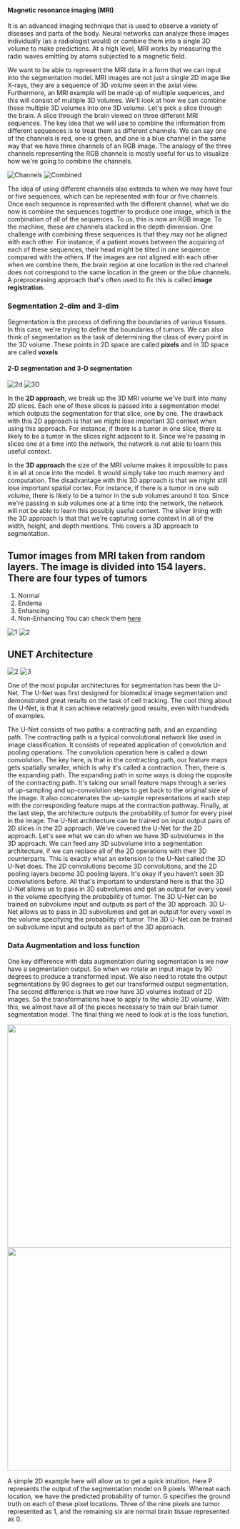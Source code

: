 #### Magnetic resonance imaging (MRI) 

It is an advanced imaging technique that is used to observe a variety of diseases and parts of the body.
Neural networks can analyze these images individually (as a radiologist would) or combine them into a single 3D volume to make predictions.
At a high level, MRI works by measuring the radio waves emitting by atoms subjected to a magnetic field.

We want to be able to represent the MRI data in a form that we can input into the segmentation model. MRI images are not just a single 2D image like X-rays, they are a sequence of 3D volume seen in the axial view. Furthermore, an MRI example will be made up of multiple sequences, and this will consist of multiple 3D volumes. We'll look at how we can combine these multiple 3D volumes into one 3D volume. Let's pick a slice through the brain. A slice through the brain viewed on three different MRI sequences. The key idea that we will use to combine the information from different sequences is to treat them as different channels. We can say one of the channels is red, one is green, and one is a blue channel in the same way that we have three channels of an RGB image. The analogy of the three channels representing the RGB channels is mostly useful for us to visualize how we're going to combine the channels. 

![Channels](https://github.com/lopeselio/Brain-Tumor-Image-Segmentation-For-Magnetic-Resonance-Imaging/blob/master/Channels.PNG) ![Combined](https://github.com/lopeselio/Brain-Tumor-Image-Segmentation-For-Magnetic-Resonance-Imaging/blob/master/Combined.PNG)

The idea of using different channels also extends to when we may have four or five sequences, which can be represented with four or five channels. Once each sequence is represented with the different channel, what we do now is combine the sequences together to produce one image, which is the combination of all of the sequences. To us, this is now an RGB image. To the machine, these are channels stacked in the depth dimension. One challenge with combining these sequences is that they may not be aligned with each other. For instance, if a patient moves between the acquiring of each of these sequences, their head might be tilted in one sequence compared with the others. If the images are not aligned with each other when we combine them, the brain region at one location in the red channel does not correspond to the same location in the green or the blue channels. A preprocessing approach that's often used to fix this is called **image registration.** 

### Segmentation 2-dim and 3-dim
Segmentation is the process of defining the boundaries of various tissues. In this case, we're trying to define the boundaries of tumors. We can also think of segmentation as the task of determining the class of every point in the 3D volume. These points in 2D space are called **pixels** and in 3D space are called **voxels**

#### 2-D segmentation and 3-D segmentation
![2d](https://github.com/lopeselio/Brain-Tumor-Image-Segmentation-For-Magnetic-Resonance-Imaging/blob/master/2Dapproach.PNG)     ![3D](https://github.com/lopeselio/Brain-Tumor-Image-Segmentation-For-Magnetic-Resonance-Imaging/blob/master/3Dapproach.PNG)

In the **2D approach**, we break up the 3D MRI volume we've built into many 2D slices. Each one of these slices is passed into a segmentation model which outputs the segmentation for that slice, one by one. The drawback with this 2D approach is that we might lose important 3D context when using this approach. For instance, if there is a tumor in one slice, there is likely to be a tumor in the slices right adjacent to it. Since we're passing in slices one at a time into the network, the network is not able to learn this useful context.

In the **3D approach** the size of the MRI volume makes it impossible to pass it in all at once into the model. It would simply take too much memory and computation.  The disadvantage with this 3D approach is that we might still lose important spatial cortex. For instance, if there is a tumor in one sub volume, there is likely to be a tumor in the sub volumes around it too. Since we're passing in sub volumes one at a time into the network, the network will not be able to learn this possibly useful context. The silver lining with the 3D approach is that that we're capturing some context in all of the width, height, and depth mentions. This covers a 3D approach to segmentation.

## Tumor images from MRI taken from random layers. The image is divided into 154 layers. There are four types of tumors
1. Normal
2. Endema
3. Enhancing 
4. Non-Enhancing
You can check them [here](https://github.com/lopeselio/Brain-Tumor-Image-Segmentation-For-Magnetic-Resonance-Imaging/blob/master/analysing%20the%203D%20MRI.ipynb)

![1](https://github.com/lopeselio/Brain-Tumor-Image-Segmentation-For-Magnetic-Resonance-Imaging/blob/master/layer%2050%204%20types.PNG)    ![2](https://github.com/lopeselio/Brain-Tumor-Image-Segmentation-For-Magnetic-Resonance-Imaging/blob/master/layer%2054.PNG)

## UNET Architecture 
![2](https://github.com/lopeselio/Brain-Tumor-Image-Segmentation-For-Magnetic-Resonance-Imaging/blob/master/Unet.PNG) ![3](https://github.com/lopeselio/Brain-Tumor-Image-Segmentation-For-Magnetic-Resonance-Imaging/blob/master/3dUNET.PNG)

One of the most popular architectures for segmentation has been the U-Net. The U-Net was first designed for biomedical image segmentation and demonstrated great results on the task of cell tracking. The cool thing about the U-Net, is that it can achieve relatively good results, even with hundreds of examples.

The U-Net consists of two paths: a contracting path, and an expanding path. The contracting path is a typical convolutional network like used in image classification. It consists of repeated application of convolution and pooling operations. The convolution operation here is called a down convolution. The key here, is that in the contracting path, our feature maps gets spatially smaller, which is why it's called a contraction. Then, there is the expanding path. The expanding path in some ways is doing the opposite of the contracting path. It's taking our small feature maps through a series of up-sampling and up-convolution steps to get back to the original size of the image. It also concatenates the up-sample representations at each step with the corresponding feature maps at the contraction pathway. Finally, at the last step, the architecture outputs the probability of tumor for every pixel in the image. The U-Net architecture can be trained on input output pairs of 2D slices in the 2D approach. We've covered the U-Net for the 2D approach. Let's see what we can do when we have 3D subvolumes in the 3D approach. We can feed any 3D subvolume into a segmentation architecture, if we can replace all of the 2D operations with their 3D counterparts. This is exactly what an extension to the U-Net called the 3D U-Net does. The 2D convolutions become 3D convolutions, and the 2D pooling layers become 3D pooling layers. It's okay if you haven't seen 3D convolutions before. All that's important to understand here is that the 3D U-Net allows us to pass in 3D subvolumes and get an output for every voxel in the volume specifying the probability of tumor. The 3D U-Net can be trained on subvolume input and outputs as part of the 3D approach.  3D U-Net allows us to pass in 3D subvolumes and get an output for every voxel in the volume specifying the probability of tumor. The 3D U-Net can be trained on subvolume input and outputs as part of the 3D approach.


### Data Augmentation and loss function 
One key difference with data augmentation during segmentation is we now have a segmentation output. So when we rotate an input image by 90 degrees to produce a transformed input. We also need to rotate the output segmentations by 90 degrees to get our transformed output segmentation. The second difference is that we now have 3D volumes instead of 2D images. So the transformations have to apply to the whole 3D volume. With this, we almost have all of the pieces necessary to train our brain tumor segmentation model. The final thing we need to look at is the loss function.

<img src="https://github.com/lopeselio/Brain-Tumor-Image-Segmentation-For-Magnetic-Resonance-Imaging/blob/master/dataaugmentation.PNG" height="500" width="500">
<img src="https://github.com/lopeselio/Brain-Tumor-Image-Segmentation-For-Magnetic-Resonance-Imaging/blob/master/groundtruth%26pred.PNG" height="500" width="500">

A simple 2D example here will allow us to get a quick intuition. Here P represents the output of the segmentation model on 9 pixels. Whereat each location, we have the predicted probability of tumor. G specifies the ground truth on each of these pixel locations. Three of the nine pixels are tumor represented as 1, and the remaining six are normal brain tissue represented as 0.
